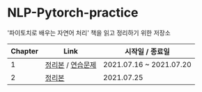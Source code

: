 # NLP-Pytorch-practice
'파이토치로 배우는 자연어 처리' 책을 읽고 정리하기 위한 저장소

|**Chapter**|**Link**|**시작일 / 종료일**|
|---|---|---|
|1|[정리본](https://github.com/mori8/NLP-Pytorch-practice/blob/main/Chpter%201:%20%EC%86%8C%EA%B0%9C.ipynb) / [연습문제](https://github.com/mori8/NLP-Pytorch-practice/blob/main/Chapter_1_%EC%97%B0%EC%8A%B5%EB%AC%B8%EC%A0%9C.ipynb)|2021.07.16 ~ 2021.07.20|
|2|[정리본](https://github.com/mori8/NLP-Pytorch-practice/blob/main/Chapter_2_NLP_%EA%B8%B0%EC%88%A0_%EB%B9%A0%EB%A5%B4%EA%B2%8C_%ED%9B%91%EC%96%B4%EB%B3%B4%EA%B8%B0.ipynb)|2021.07.25|
